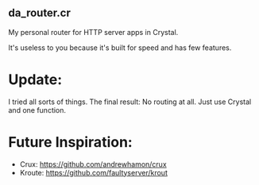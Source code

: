 
da\_router.cr
-------------

My personal router for HTTP server apps in Crystal.

It's useless to you
because it's built for speed and has few features.

Update:
======

I tried all sorts of things. The final result:
No routing at all. Just use Crystal and one function.


Future Inspiration:
===================

* Crux: https://github.com/andrewhamon/crux
* Kroute: https://github.com/faultyserver/krout
